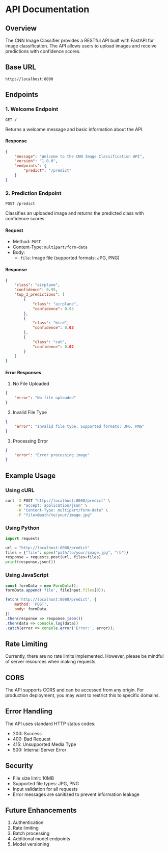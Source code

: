 # API Documentation

## Overview

The CNN Image Classifier provides a RESTful API built with FastAPI for image classification. The API allows users to upload images and receive predictions with confidence scores.

## Base URL

```
http://localhost:8000
```

## Endpoints

### 1. Welcome Endpoint

```http
GET /
```

Returns a welcome message and basic information about the API.

#### Response

```json
{
    "message": "Welcome to the CNN Image Classification API",
    "version": "1.0.0",
    "endpoints": {
        "predict": "/predict"
    }
}
```

### 2. Prediction Endpoint

```http
POST /predict
```

Classifies an uploaded image and returns the predicted class with confidence scores.

#### Request

- Method: `POST`
- Content-Type: `multipart/form-data`
- Body: 
  - `file`: Image file (supported formats: JPG, PNG)

#### Response

```json
{
    "class": "airplane",
    "confidence": 0.95,
    "top_3_predictions": [
        {
            "class": "airplane",
            "confidence": 0.95
        },
        {
            "class": "bird",
            "confidence": 0.03
        },
        {
            "class": "cat",
            "confidence": 0.02
        }
    ]
}
```

#### Error Responses

1. No File Uploaded
```json
{
    "error": "No file uploaded"
}
```

2. Invalid File Type
```json
{
    "error": "Invalid file type. Supported formats: JPG, PNG"
}
```

3. Processing Error
```json
{
    "error": "Error processing image"
}
```

## Example Usage

### Using cURL

```bash
curl -X POST "http://localhost:8000/predict" \
     -H "accept: application/json" \
     -H "Content-Type: multipart/form-data" \
     -F "file=@path/to/your/image.jpg"
```

### Using Python

```python
import requests

url = "http://localhost:8000/predict"
files = {"file": open("path/to/your/image.jpg", "rb")}
response = requests.post(url, files=files)
print(response.json())
```

### Using JavaScript

```javascript
const formData = new FormData();
formData.append('file', fileInput.files[0]);

fetch('http://localhost:8000/predict', {
    method: 'POST',
    body: formData
})
.then(response => response.json())
.then(data => console.log(data))
.catch(error => console.error('Error:', error));
```

## Rate Limiting

Currently, there are no rate limits implemented. However, please be mindful of server resources when making requests.

## CORS

The API supports CORS and can be accessed from any origin. For production deployment, you may want to restrict this to specific domains.

## Error Handling

The API uses standard HTTP status codes:
- 200: Success
- 400: Bad Request
- 415: Unsupported Media Type
- 500: Internal Server Error

## Security

- File size limit: 10MB
- Supported file types: JPG, PNG
- Input validation for all requests
- Error messages are sanitized to prevent information leakage

## Future Enhancements

1. Authentication
2. Rate limiting
3. Batch processing
4. Additional model endpoints
5. Model versioning 